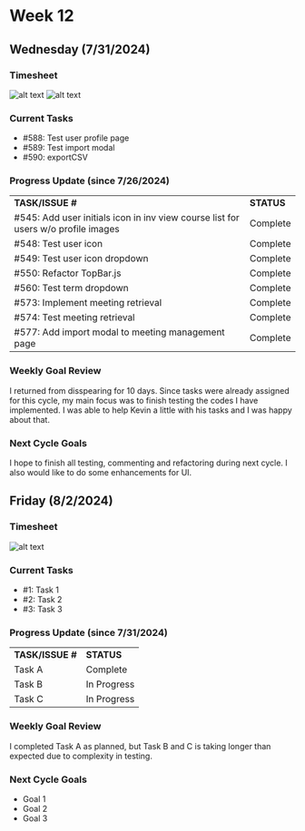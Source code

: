 
# Week 12

## Wednesday (7/31/2024)

### Timesheet
![alt text](./weekly%20logs/Adams%20Chen/Clockify%20images/Clockify_July_31_1.jpg)
![alt text](./weekly%20logs/Adams%20Chen/Clockify%20images/Clockify_July_31_2.jpg)

### Current Tasks
  * #588: Test user profile page
  * #589: Test import modal
  * #590: exportCSV

### Progress Update (since 7/26/2024)
<table>
    <tr>
        <td><strong>TASK/ISSUE #</strong>
        </td>
        <td><strong>STATUS</strong>
        </td>
    </tr>
    <tr>
        <!-- Task/Issue # -->
        <td>#545: Add user initials icon in inv view course list for users w/o profile images
        </td>
        <!-- Status -->
        <td>Complete
        </td>
    </tr>
    <tr>
        <!-- Task/Issue # -->
        <td>#548: Test user icon
        </td>
        <!-- Status -->
        <td>Complete
        </td>
    </tr>
    <tr>
        <!-- Task/Issue # -->
        <td>#549: Test user icon dropdown
        </td>
        <!-- Status -->
        <td>Complete
        </td>
    </tr>
    <tr>
        <!-- Task/Issue # -->
        <td>#550: Refactor TopBar.js
        </td>
        <!-- Status -->
        <td>Complete
        </td>
    </tr>
    <tr>
        <!-- Task/Issue # -->
        <td>#560: Test term dropdown
        </td>
        <!-- Status -->
        <td>Complete
        </td>
    </tr>
    <tr>
        <!-- Task/Issue # -->
        <td>#573: Implement meeting retrieval
        </td>
        <!-- Status -->
        <td>Complete
        </td>
    </tr>
    <tr>
        <!-- Task/Issue # -->
        <td>#574: Test meeting retrieval
        </td>
        <!-- Status -->
        <td>Complete
        </td>
    </tr>
    <tr>
        <!-- Task/Issue # -->
        <td>#577: Add import modal to meeting management page
        </td>
        <!-- Status -->
        <td>Complete
        </td>
    </tr>
</table>

### Weekly Goal Review
I returned from disspearing for 10 days. Since tasks were already assigned for this cycle, my main focus was to finish testing the codes I have implemented. I was able to help Kevin a little with his tasks and I was happy about that.

### Next Cycle Goals
  I hope to finish all testing, commenting and refactoring during next cycle. I also would like to do some enhancements for UI. 

<!--------------------------------------------------------------------------------------------------------------------------------------------------------------------------------------------->
## Friday (8/2/2024)

### Timesheet
![alt text](image_url_here)

### Current Tasks
  * #1: Task 1
  * #2: Task 2
  * #3: Task 3

### Progress Update (since 7/31/2024)
<table>
    <tr>
        <td><strong>TASK/ISSUE #</strong>
        </td>
        <td><strong>STATUS</strong>
        </td>
    </tr>
    <tr>
        <!-- Task/Issue # -->
        <td>Task A
        </td>
        <!-- Status -->
        <td>Complete
        </td>
    </tr>
    <tr>
        <!-- Task/Issue # -->
        <td>Task B
        </td>
        <!-- Status -->
        <td>In Progress
        </td>
    </tr>
    <tr>
        <!-- Task/Issue # -->
        <td>Task C
        </td>
        <!-- Status -->
        <td>In Progress
        </td>
    </tr>
</table>

### Weekly Goal Review
I completed Task A as planned, but Task B and C is taking longer than expected due to complexity in testing. 

### Next Cycle Goals
  * Goal 1
  * Goal 2
  * Goal 3


